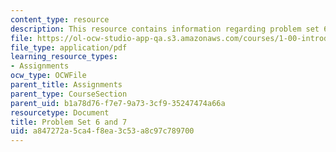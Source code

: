 ```yaml
---
content_type: resource
description: This resource contains information regarding problem set 6 and 7.
file: https://ol-ocw-studio-app-qa.s3.amazonaws.com/courses/1-00-introduction-to-computers-and-engineering-problem-solving-spring-2012/a847272a5ca4f8ea3c53a8c97c789700_MIT1_00S12_PS_6and7.pdf
file_type: application/pdf
learning_resource_types:
- Assignments
ocw_type: OCWFile
parent_title: Assignments
parent_type: CourseSection
parent_uid: b1a78d76-f7e7-9a73-3cf9-35247474a66a
resourcetype: Document
title: Problem Set 6 and 7
uid: a847272a-5ca4-f8ea-3c53-a8c97c789700
---
```

